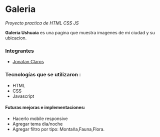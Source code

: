 # Galeria

_Proyecto practica de HTML CSS JS_

**Galeria Ushuaia** es una pagina que muestra imagenes de mi ciudad y su ubicacion.

### Integrantes

- [Jonatan Claros](https://github.com/jonatan-c)

### Tecnologías que se utilizaron :

- HTML
- CSS
- Javascript

#### Futuras mejoras e implementaciones:

- Hacerlo mobile responsive
- Agregar tema dia/noche
- Agregar filtro por tipo: Montaña,Fauna,Flora.
